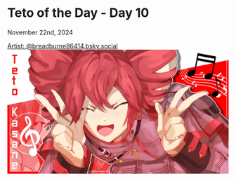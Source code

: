 # Teto of the Day - Day 10
<div class="post-date">November 22nd, 2024</div>


[Artist: @breadburne86414.bsky.social](https://bsky.app/profile/breadburne86414.bsky.social/post/3lbhxsryrwk25)
![Kasane Teto Art](/totd/DAY_10.jpg)